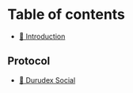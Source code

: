 # Table of contents

* [👋 Introduction](README.md)

## Protocol

* [👥 Durudex Social](protocol/durudex-social.md)
